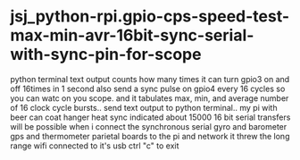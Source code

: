 # jsj_python-rpi.gpio-cps-speed-test-max-min-avr-16bit-sync-serial-with-sync-pin-for-scope
python terminal text output counts how many times it can turn gpio3 on and off 16times in 1 second also send a sync pulse on gpio4 every 16 cycles so you can watc on you scope. and it tabulates max, min, and average number of 16 clock cycle bursts.. send text output to python terminal.. my pi with beer can coat hanger heat sync indicated about 15000 16 bit serial transfers will be possible when i connect the synchronous serial gyro and barometer gps and thermometer parietal boards to the pi and network it threw the long range wifi connected to it's usb ctrl "c" to exit
